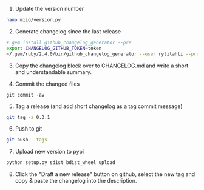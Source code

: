 1. Update the version number

```bash
nano miio/version.py
```

2. Generate changelog since the last release

```bash
# gem install github_changelog_generator --pre
export CHANGELOG_GITHUB_TOKEN=token
~/.gem/ruby/2.4.0/bin/github_changelog_generator --user rytilahti --project python-miio --since-tag 0.3.0 -o newchanges
```

3. Copy the changelog block over to CHANGELOG.md and write a short and understandable summary.

4. Commit the changed files

```
git commit -av
```

5. Tag a release (and add short changelog as a tag commit message)

```bash
git tag -a 0.3.1
```

6. Push to git

```bash
git push --tags
```

7. Upload new version to pypi

```bash
python setup.py sdist bdist_wheel upload
```

8. Click the "Draft a new release" button on github, select the new tag and copy & paste the changelog into the description.
